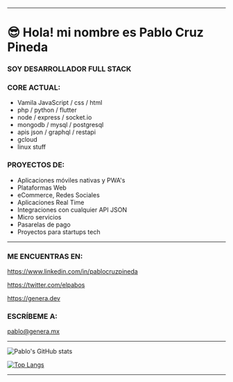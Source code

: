 
<hr>

# 😎 Hola! mi nombre es Pablo Cruz Pineda


### SOY DESARROLLADOR FULL STACK


### CORE ACTUAL:

- Vamila JavaScript / css / html
- php / python / flutter 
- node / express / socket.io
- mongodb / mysql / postgresql
- apis json / graphql / restapi
- gcloud
- linux stuff


### PROYECTOS DE:
- Aplicaciones móviles nativas y PWA's
- Plataformas Web
- eCommerce, Redes Sociales
- Aplicaciones Real Time
- Integraciones con cualquier API JSON
- Micro servicios
- Pasarelas de pago
- Proyectos para startups tech

<hr>

### ME ENCUENTRAS EN:

https://www.linkedin.com/in/pablocruzpineda

https://twitter.com/elpabos

https://genera.dev


### ESCRÍBEME A:

pablo@genera.mx

<hr>

![Pablo's GitHub stats](https://github-readme-stats.vercel.app/api?username=pablocruzpineda&hide=contribs,issues,prs&theme=buefy&show_icons=true&count_private=true) 

[![Top Langs](https://github-readme-stats.vercel.app/api/top-langs/?username=pablocruzpineda&layout=compact)](https://github.com/pablocruzpineda/github-readme-stats)

<hr>




